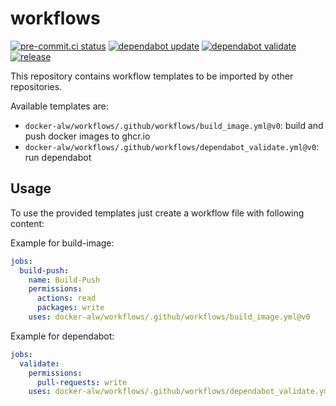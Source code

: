 # workflows

[![pre-commit.ci status](https://results.pre-commit.ci/badge/github/docker-alw/workflows/main.svg)](https://results.pre-commit.ci/latest/github/docker-alw/workflows/main)
[![dependabot update](https://github.com/docker-alw/workflows/actions/workflows/dependabot/dependabot-updates/badge.svg)](https://github.com/docker-alw/workflows/actions/workflows/dependabot/dependabot-updates)
[![dependabot validate](https://github.com/docker-alw/workflows/actions/workflows/dependabot_validate.yml/badge.svg)](https://github.com/docker-alw/workflows/actions/workflows/dependabot_validate.yml)
[![release](https://github.com/docker-alw/workflows/actions/workflows/release.yml/badge.svg)](https://github.com/docker-alw/workflows/actions/workflows/release.yml)


This repository contains workflow templates to be imported by other repositories.

Available templates are:

* `docker-alw/workflows/.github/workflows/build_image.yml@v0`: build and push docker images to ghcr.io
* `docker-alw/workflows/.github/workflows/dependabot_validate.yml@v0`: run dependabot

## Usage

To use the provided templates just create a workflow file with following content:

Example for build-image:

```yaml
jobs:
  build-push:
    name: Build-Push
    permissions:
      actions: read
      packages: write
    uses: docker-alw/workflows/.github/workflows/build_image.yml@v0
```

Example for dependabot:

```yaml
jobs:
  validate:
    permissions:
      pull-requests: write
    uses: docker-alw/workflows/.github/workflows/dependabot_validate.yml@v0
```
